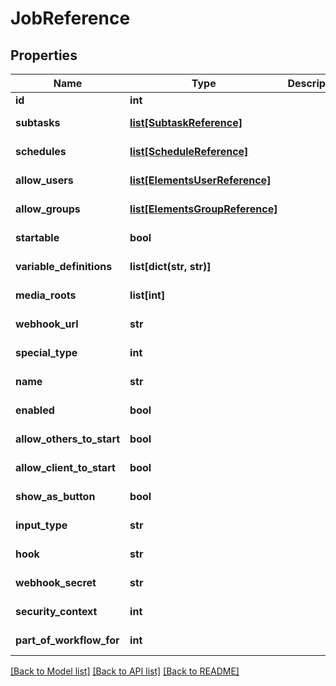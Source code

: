 # JobReference

## Properties

Name | Type | Description | Notes
------------ | ------------- | ------------- | -------------
**id** | **int** |  | [optional] 
**subtasks** | [**list[SubtaskReference]**](SubtaskReference.md) |  | [optional] [readonly] 
**schedules** | [**list[ScheduleReference]**](ScheduleReference.md) |  | [optional] [readonly] 
**allow_users** | [**list[ElementsUserReference]**](ElementsUserReference.md) |  | [optional] [readonly] 
**allow_groups** | [**list[ElementsGroupReference]**](ElementsGroupReference.md) |  | [optional] [readonly] 
**startable** | **bool** |  | [optional] [readonly] 
**variable_definitions** | **list[dict(str, str)]** |  | [optional] [readonly] 
**media_roots** | **list[int]** |  | [optional] [readonly] 
**webhook_url** | **str** |  | [optional] [readonly] 
**special_type** | **int** |  | [optional] [readonly] 
**name** | **str** |  | [optional] [readonly] 
**enabled** | **bool** |  | [optional] [readonly] 
**allow_others_to_start** | **bool** |  | [optional] [readonly] 
**allow_client_to_start** | **bool** |  | [optional] [readonly] 
**show_as_button** | **bool** |  | [optional] [readonly] 
**input_type** | **str** |  | [optional] [readonly] 
**hook** | **str** |  | [optional] [readonly] 
**webhook_secret** | **str** |  | [optional] [readonly] 
**security_context** | **int** |  | [optional] [readonly] 
**part_of_workflow_for** | **int** |  | [optional] [readonly] 

[[Back to Model list]](../#documentation-for-models) [[Back to API list]](../#documentation-for-api-endpoints) [[Back to README]](../)


